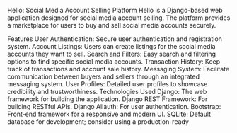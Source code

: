 Hello: Social Media Account Selling Platform
Hello is a Django-based web application designed for social media account selling. The platform provides a marketplace for users to buy and sell social media accounts securely.

Features
User Authentication: Secure user authentication and registration system.
Account Listings: Users can create listings for the social media accounts they want to sell.
Search and Filters: Easy search and filtering options to find specific social media accounts.
Transaction History: Keep track of transactions and account sale history.
Messaging System: Facilitate communication between buyers and sellers through an integrated messaging system.
User Profiles: Detailed user profiles to showcase credibility and trustworthiness.
Technologies Used
Django: The web framework for building the application.
Django REST Framework: For building RESTful APIs.
Django Allauth: For user authentication.
Bootstrap: Front-end framework for a responsive and modern UI.
SQLite: Default database for development; consider using a production-ready 
